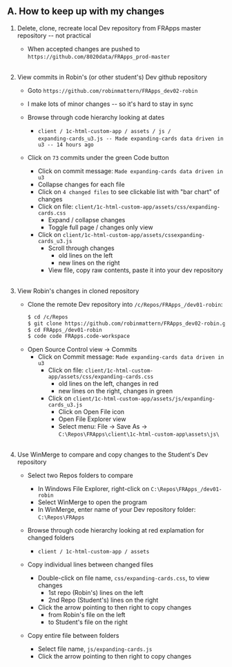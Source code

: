 
## A. How to keep up with my changes

 1. Delete, clone, recreate local Dev repository from FRApps master repository -- not practical
    - When accepted changes are pushed to `https://github.com/8020data/FRApps_prod-master`  <br><br>

 2. View commits in Robin's (or other student's) Dev github repository
    - Goto `https://github.com/robinmattern/FRApps_dev02-robin`
    - I make lots of minor changes -- so it's hard to stay in sync

    - Browse through code hierarchy looking at dates
      - `client / 1c-html-custom-app / assets / js /`  <br>
         `expanding-cards_u3.js -- Made expanding-cards data driven in u3 -- 14 hours ago`

    - Click on `73` commits under the green Code button
      - Click on commit message: `Made expanding-cards data driven in u3`
      - Collapse changes for each file
      - Click on `4 changed files` to see clickable list with "bar chart" of changes
      - Click on file: `client/1c-html-custom-app/assets/css/expanding-cards.css`
        - Expand / collapse changes
        - Toggle full page / changes only view
      - Click on `client/1c-html-custom-app/assets/cssexpanding-cards_u3.js`
        - Scroll through changes
          - old lines on the left
          - new lines on the right
        - View file, copy raw contents, paste it into your dev repository  <br><br>

 3. View Robin's changes in cloned repository
    - Clone the remote Dev repository into `/c/Repos/FRApps_/dev01-robin`:
      ```html
      $ cd /c/Repos
      $ git clone https://github.com/robinmattern/FRApps_dev02-robin.git  FRApps_/dev01-robin
      $ cd FRApps_/dev01-robin
      $ code code FRApps.code-workspace
      ```
    - Open Source Control view -> Commits
      - Click on Commit message: `Made expanding-cards data driven in u3`
        - Click on file: `client/1c-html-custom-app/assets/css/expanding-cards.css`
            - old lines on the left, changes in red
            - new lines on the right, changes in green
        - Click on `client/1c-html-custom-app/assets/js/expanding-cards_u3.js`
          - Click on Open File icon
          - Open File Explorer view
          - Select menu: File -> Save As -> `C:\Repos\FRApps\client\1c-html-custom-app\assets\js\`  <br><br>

 4. Use WinMerge to compare and copy changes to the Student's Dev repository
    - Select two Repos folders to compare
      - In Windows File Explorer, right-click on `C:\Repos\FRApps_/dev01-robin`
      - Select WinMerge to open the program
      - In WinMerge, enter name of your Dev repository folder: `C:\Repos\FRApps`
    - Browse through code hierarchy looking at red explamation for changed folders
      - `client / 1c-html-custom-app / assets`

    - Copy individual lines between changed files
      - Double-click on file name, `css/expanding-cards.css`, to view changes
        - 1st repo (Robin's) lines on the left
        - 2nd Repo (Student's) lines on the right
      - Click the arrow pointing to then right to copy changes
        - from Robin's file on the left
        - to Student's file on the right

    - Copy entire file between folders
      - Select file name, `js/expanding-cards.js`
      - Click the arrow pointing to then right to copy changes




